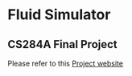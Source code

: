 # Fluid Simulator

## CS284A Final Project

Please refer to this [Project website](https://ctknight.github.io/FluidSimulator/)
